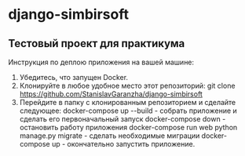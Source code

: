 # django-simbirsoft
## Тестовый проект для практикума

Инструкция по деплою приложения на вашей машине:
1. Убедитесь, что запущен Docker.
2. Клонируйте в любое удобное место этот репозиторий:
    git clone https://github.com/StanislavGaranzha/django-simbirsoft
3. Перейдите в папку с клонированным репозиторием и сделайте следующее:
docker-compose up --build - собрать приложение и сделать его первоначальный запуск
docker-compose down - остановить работу приложения
docker-compose run web python manage.py migrate - сделать необходимые миграции
docker-compose up - окончательно запустить приложение.
